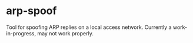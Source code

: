 # arp-spoof
Tool for spoofing ARP replies on a local access network. Currently a work-in-progress, may not work properly.
